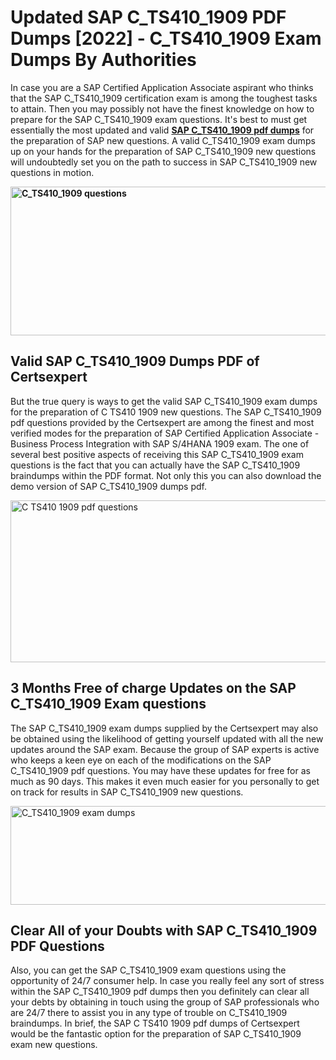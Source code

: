 <h1><strong>Updated SAP C_TS410_1909 PDF Dumps [2022] - C_TS410_1909 Exam Dumps By Authorities&nbsp;</strong></h1>
<p><span style="font-weight: 400;">In case you are a SAP Certified Application Associate aspirant who thinks that the SAP C_TS410_1909 certification exam is among the toughest tasks to attain. Then you may possibly not have the finest knowledge on how to prepare for the SAP C_TS410_1909 exam questions. It's best to must get essentially the most updated and valid <strong><a href="https://www.certsexpert.com/C_TS410_1909-pdf-questions.html">SAP C_TS410_1909 pdf dumps</a></strong> for the preparation of SAP new questions. A valid  C_TS410_1909 exam dumps up on your hands for the preparation of SAP C_TS410_1909 new questions will undoubtedly set you on the path to success in SAP C_TS410_1909 new questions in motion.</span></p>
<p><span style="font-weight: 400;"><strong><img style="display: block; margin-left: auto; margin-right: auto;" src="https://i.ibb.co/QXh983F/73475278-2429792180625311-4586132736837681152-n.jpg" alt="C_TS410_1909 questions" width="632" height="238" /></strong></span></p>
<h2><strong>Valid SAP C_TS410_1909 Dumps PDF of Certsexpert</strong></h2>
<p><span style="font-weight: 400;">But the true query is ways to get the valid SAP C_TS410_1909 exam dumps for the preparation of C TS410 1909 new questions. The SAP C_TS410_1909 pdf questions provided by the Certsexpert are among the finest and most verified modes for the preparation of SAP Certified Application Associate - Business Process Integration with SAP S/4HANA 1909 exam. The one of several best positive aspects of receiving this SAP C_TS410_1909 exam questions is the fact that you can actually have the SAP C_TS410_1909 braindumps within the PDF format. Not only this you can also download the demo version of SAP C_TS410_1909 dumps pdf.</span></p>
<p><span style="font-weight: 400;"><img style="display: block; margin-left: auto; margin-right: auto;" src="https://i.ibb.co/Jd8hN2L/76714008-3182067705200142-8735104740007870464-n.jpg" alt="C TS410 1909 pdf questions" width="701" height="259" /></span></p>
<h2><strong>3 Months Free of charge Updates on the SAP C_TS410_1909 Exam questions</strong></h2>
<p><span style="font-weight: 400;">The SAP C_TS410_1909 exam dumps supplied by the Certsexpert may also be obtained using the likelihood of getting yourself updated with all the new updates around the SAP exam. Because the group of SAP experts is active who keeps a keen eye on each of the modifications on the SAP C_TS410_1909 pdf questions. You may have these updates for free for as much as 90 days. This makes it even much easier for you personally to get on track for results in SAP C_TS410_1909 new questions.</span></p>
<p><span style="font-weight: 400;"><a href="https://www.certsexpert.com/C_TS410_1909-pdf-questions.html"><img style="display: block; margin-left: auto; margin-right: auto;" src="https://i.ibb.co/TMnKrkJ/75398236-424489711531572-5064688549987614720-n.jpg" alt="C_TS410_1909 exam dumps" width="714" height="158" /></a></span></p>
<h2><strong>Clear All of your Doubts with SAP C_TS410_1909 PDF Questions</strong></h2>
<p>Also, you can get the SAP C_TS410_1909 exam questions using the opportunity of 24/7 consumer help. In case you really feel any sort of stress within the SAP C_TS410_1909 pdf dumps then you definitely can clear all your debts by obtaining in touch using the group of SAP professionals who are 24/7 there to assist you in any type of trouble on  C_TS410_1909 braindumps. In brief, the SAP C TS410 1909 pdf dumps of Certsexpert would be the fantastic option for the preparation of SAP C_TS410_1909 exam new questions.</p>
